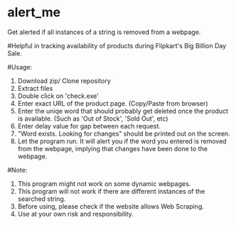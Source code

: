 # alert_me
Get alerted if all instances of a string is removed from a webpage.

#Helpful in tracking availability of products during Flipkart's Big Billion Day Sale.

#Usage:

1. Download zip/ Clone repository
2. Extract files
3. Double click on 'check.exe'
4. Enter exact URL of the product page. (Copy/Paste from browser)
5. Enter the uniqe word that should probably get deleted once the product is available. (Such as 'Out of Stock', 'Sold Out', etc)
6. Enter delay value for gap between each request.
7. "Word exists. Looking for changes" should be printed out on the screen.
8. Let the program run. It will alert you if the word you entered is removed from the webpage, implying that changes have been done to the webpage.


#Note: 
1. This program might not work on some dynamic webpages.
2. This program will not work if there are different instances of the searched string.
3. Before using, please check if the website allows Web Scraping.
4.  Use at your own risk and responsibility.
